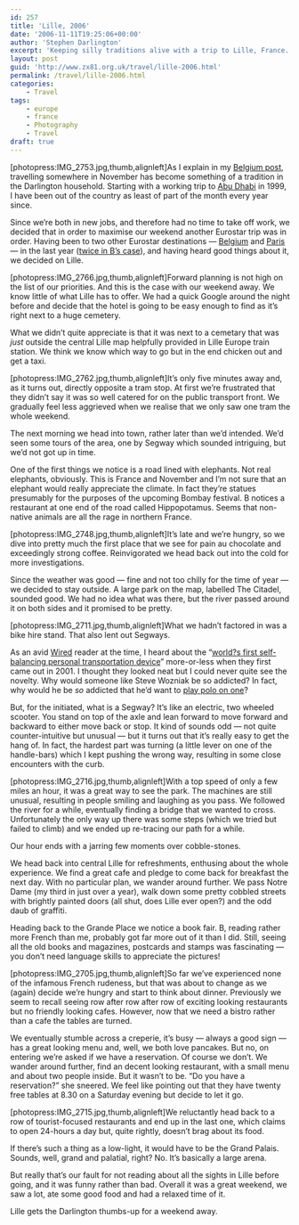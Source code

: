 ```yaml
---
id: 257
title: 'Lille, 2006'
date: '2006-11-11T19:25:06+00:00'
author: 'Stephen Darlington'
excerpt: 'Keeping silly traditions alive with a trip to Lille, France.'
layout: post
guid: 'http://www.zx81.org.uk/travel/lille-2006.html'
permalink: /travel/lille-2006.html
categories:
    - Travel
tags:
    - europe
    - france
    - Photography
    - Travel
draft: true
---
```


\[photopress:IMG\_2753.jpg,thumb,alignleft\]As I explain in my [Belgium post](/travel/belgium-2005.html "November in Brussels and Brugge"), travelling somewhere in November has become something of a tradition in the Darlington household. Starting with a working trip to [Abu Dhabi](/travel/uae.html "November in the United Arab Emirates") in 1999, I have been out of the country as least of part of the month every year since.

Since we’re both in new jobs, and therefore had no time to take off work, we decided that in order to maximise our weekend another Eurostar trip was in order. Having been to two other Eurostar destinations — [Belgium](http://bcuk.blogspot.com/2005/11/belgium.html "Another take on November in Belgium") and [Paris](/travel/paris-2006.html "France, not in November") — in the last year ([twice in B’s case](http://bcuk.blogspot.com/2006/10/i-heart-free-stuff.html "Another trip to Paris")), and having heard good things about it, we decided on Lille.

\[photopress:IMG\_2766.jpg,thumb,alignleft\]Forward planning is not high on the list of our priorities. And this is the case with our weekend away. We know little of what Lille has to offer. We had a quick Google around the night before and decide that the hotel is going to be easy enough to find as it’s right next to a huge cemetery.

What we didn’t quite appreciate is that it was next to a cemetary that was *just* outside the central Lille map helpfully provided in Lille Europe train station. We think we know which way to go but in the end chicken out and get a taxi.

\[photopress:IMG\_2762.jpg,thumb,alignleft\]It’s only five minutes away and, as it turns out, directly opposite a tram stop. At first we’re frustrated that they didn’t say it was so well catered for on the public transport front. We gradually feel less aggrieved when we realise that we only saw one tram the whole weekend.

The next morning we head into town, rather later than we’d intended. We’d seen some tours of the area, one by Segway which sounded intriguing, but we’d not got up in time.

One of the first things we notice is a road lined with elephants. Not real elephants, obviously. This is France and November and I’m not sure that an elephant would really appreciate the climate. In fact they’re statues presumably for the purposes of the upcoming Bombay festival. B notices a restaurant at one end of the road called Hippopotamus. Seems that non-native animals are all the rage in northern France.

\[photopress:IMG\_2748.jpg,thumb,alignleft\]It’s late and we’re hungry, so we dive into pretty much the first place that we see for pain au chocolate and exceedingly strong coffee. Reinvigorated we head back out into the cold for more investigations.

Since the weather was good — fine and not too chilly for the time of year — we decided to stay outside. A large park on the map, labelled The Citadel, sounded good. We had no idea what was there, but the river passed around it on both sides and it promised to be pretty.

\[photopress:IMG\_2711.jpg,thumb,alignleft\]What we hadn’t factored in was a bike hire stand. That also lent out Segways.

As an avid [Wired](http://www.wired.com/wired/) reader at the time, I heard about the “[world?s first self-balancing personal transportation device](http://www.segway-uk.net/products.html "What is a Segway?")” more-or-less when they first came out in 2001. I thought they looked neat but I could never quite see the novelty. Why would someone like Steve Wozniak be so addicted? In fact, why would he be *so* addicted that he’d want to [play polo on one](http://news.com.com/1606-2-6066511.html "Steve Wozniak and Segway polo")?

But, for the initiated, what is a Segway? It’s like an electric, two wheeled scooter. You stand on top of the axle and lean forward to move forward and backward to either move back or stop. It kind of sounds odd — not quite counter-intuitive but unusual — but it turns out that it’s really easy to get the hang of. In fact, the hardest part was turning (a little lever on one of the handle-bars) which I kept pushing the wrong way, resulting in some close encounters with the curb.

\[photopress:IMG\_2716.jpg,thumb,alignleft\]With a top speed of only a few miles an hour, it was a great way to see the park. The machines are still unusual, resulting in people smiling and laughing as you pass. We followed the river for a while, eventually finding a bridge that we wanted to cross. Unfortunately the only way up there was some steps (which we tried but failed to climb) and we ended up re-tracing our path for a while.

Our hour ends with a jarring few moments over cobble-stones.

We head back into central Lille for refreshments, enthusing about the whole experience. We find a great cafe and pledge to come back for breakfast the next day. With no particular plan, we wander around further. We pass Notre Dame (my third in just over a year), walk down some pretty cobbled streets with brightly painted doors (all shut, does Lille ever open?) and the odd daub of graffiti.

Heading back to the Grande Place we notice a book fair. B, reading rather more French than me, probably got far more out of it than I did. Still, seeing all the old books and magazines, postcards and stamps was fascinating — you don’t need language skills to appreciate the pictures!

\[photopress:IMG\_2705.jpg,thumb,alignleft\]So far we’ve experienced none of the infamous French rudeness, but that was about to change as we (again) decide we’re hungry and start to think about dinner. Previously we seem to recall seeing row after row after row of exciting looking restaurants but no friendly looking cafes. However, now that we need a bistro rather than a cafe the tables are turned.

We eventually stumble across a creperie, it’s busy — always a good sign — has a great looking menu and, well, we both love pancakes. But no, on entering we’re asked if we have a reservation. Of course we don’t. We wander around further, find an decent looking restaurant, with a small menu and about two people inside. But it wasn’t to be. “Do you have a reservation?” she sneered. We feel like pointing out that they have twenty free tables at 8.30 on a Saturday evening but decide to let it go.

\[photopress:IMG\_2715.jpg,thumb,alignleft\]We reluctantly head back to a row of tourist-focused restaurants and end up in the last one, which claims to open 24-hours a day but, quite rightly, doesn’t brag about its food.

If there’s such a thing as a low-light, it would have to be the Grand Palais. Sounds, well, grand and palatial, right? No. It’s basically a large arena.

But really that’s our fault for not reading about all the sights in Lille before going, and it was funny rather than bad. Overall it was a great weekend, we saw a lot, ate some good food and had a relaxed time of it.

Lille gets the Darlington thumbs-up for a weekend away.